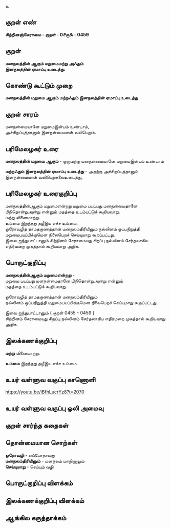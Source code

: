உ

## குறள் எண் 

**சிற்றினஞ்சேராமை – குறள் - 0௪ரு௯ - 0459**  

## குறள் 

**மனநலத்தின் ஆகும் மறுமைமற்று அஃதும்  
இனநலத்தின் ஏமாப்பு உடைத்து.**

## கொண்டு கூட்டும் முறை

**மனநலத்தின் மறுமை ஆகும் மற்றஃதும் இனநலத்தின் ஏமாப்பு உடைத்து**  

## குறள் சாரம் 

மனநன்மையானே மறுமைஇன்பம் உண்டாம்,  
அச்சிறப்புத்தானும் இனநன்மையான் வலிபெறும்.  

## பரிமேலழகர் உரை

**மனநலத்தின் மறுமை ஆகும்** - ஒருவற்கு மனநன்மையானே மறுமைஇன்பம் உண்டாம்  

**மற்றஃதும் இனநலத்தின் ஏமாப்பு உடைத்து** - அதற்கு அச்சிறப்புத்தானும் இனநன்மையான் வலிபெறுதலைஉடைத்து,    

## பரிமேலழகர் உரைகுறிப்பு   

மனநலத்தின்ஆகும் மறுமைஎன்றது மறுமை பயப்பது மனநன்மைதானே பிறிதொன்றுஅன்று என்னும் மதத்தை உடம்பட்டுக் கூறியவாறு.  
மற்று வினைமாற்று.  
உம்மை இறந்தது தழீஇய எச்ச உம்மை.  
ஒரோவழித் தாமதகுணத்தான் மனநலம்திரியினும் நல்லினம் ஒப்பநிறுத்தி மறுமைபயப்பிக்குமென நிலைபெறச் செய்யுமாறு கூறப்பட்டது.  
இவை ஐந்துபாட்டானும் சிற்றினம் சேராமையது சிறப்பு நல்லினம் சேர்தலாகிய எதிர்மறை முகத்தால் கூறியவாறு அறிக.  

## பொருட்குறிப்பு 

**மனநலத்தின்ஆகும் மறுமைஎன்றது** -  
மறுமை பயப்பது மனநன்மைதானே பிறிதொன்றுஅன்று என்னும்   
மதத்தை உடம்பட்டுக் கூறியவாறு.  
  
ஒரோவழித் தாமதகுணத்தான் மனநலம்திரியினும்  
நல்லினம் ஒப்பநிறுத்தி மறுமைபயப்பிக்குமென நிலைபெறச் செய்யுமாறு கூறப்பட்டது.  

இவை ஐந்துபாட்டானும் { குறள் 0455 - 0459 }   
சிற்றினம் சேராமையது சிறப்பு நல்லினம் சேர்தலாகிய எதிர்மறை முகத்தால் கூறியவாறு அறிக.   

## இலக்கணக்குறிப்பு  

**மற்று** வினைமாற்று.  

**உம்மை** இறந்தது தழீஇய எச்ச உம்மை.  

## உயர் வள்ளுவ வகுப்பு காணொளி

https://youtu.be/iBfhLucrYz8?t=2070

## உயர் வள்ளுவ வகுப்பு ஒலி அமைவு 

 
## குறள் சார்ந்த கதைகள் 


## தொன்மையான சொற்கள்  

**ஒரோவழி** - எப்போதாவது    
**மனநலம்திரியினும்** - மனநலம் மாறினாலும்   
**செய்யுமாறு** - செய்யும் வழி   

## பொருட்குறிப்பு விளக்கம்


## இலக்கணக்குறிப்பு விளக்கம்


## ஆங்கில கருத்தாக்கம் 


